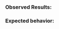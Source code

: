<!-- File a GitHub issue only for bugs or feature requests related to the code **in this repository**. For other topics you can get more information in the README file. -->
  
### Observed Results:

<!-- This could be a description, error output, steps to reproduce, a feature missed, etc. -->
  
### Expected behavior:

<!-- What did you expect to happen? -->
